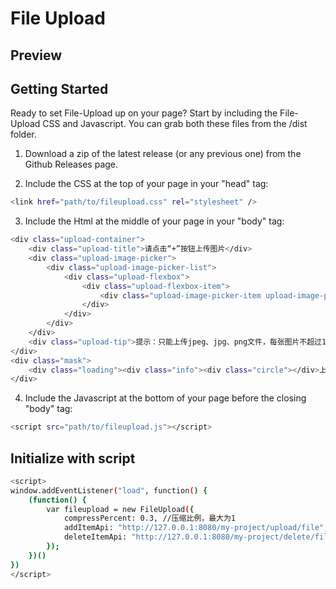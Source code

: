 # File Upload

## Preview






## Getting Started

Ready to set File-Upload up on your page? Start by including the File-Upload CSS and Javascript. You can grab both these files from the /dist folder. 

1. Download a zip of the latest release (or any previous one) from the Github Releases page.

2. Include the CSS at the top of your page in your "head" tag:
```bash
<link href="path/to/fileupload.css" rel="stylesheet" />
```

3. Include the Html at the middle of your page in your "body" tag:
```bash
<div class="upload-container">
    <div class="upload-title">请点击“+”按钮上传图片</div>
    <div class="upload-image-picker">
        <div class="upload-image-picker-list">
            <div class="upload-flexbox">
                <div class="upload-flexbox-item">
                    <div class="upload-image-picker-item upload-image-picker-upload-btn"><input type="file" accept="image/jpeg,image/jpg,image/png" multiple class="upload__input"></div>
                </div>
            </div>
        </div>
    </div>
    <div class="upload-tip">提示：只能上传jpeg、jpg、png文件，每张图片不超过15M</div>
</div>
<div class="mask">
    <div class="loading"><div class="info"><div class="circle"></div>上传中...</div></div>
</div>
```

4. Include the Javascript at the bottom of your page before the closing "body" tag: 
```bash
<script src="path/to/fileupload.js"></script> 
```


## Initialize with script
```bash
<script>
window.addEventListener("load", function() {
    (function() {
        var fileupload = new FileUpload({
            compressPercent: 0.3, //压缩比例，最大为1
            addItemApi: "http://127.0.0.1:8080/my-project/upload/file", //新增图片的接口
            deleteItemApi: "http://127.0.0.1:8080/my-project/delete/file/" //删除图片的接口
        });
    })()
})
</script>
```
